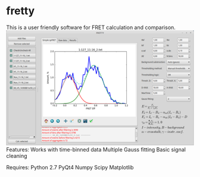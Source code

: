 # fretty
This is a user friendly software for FRET calculation and comparison.
![Screenshot](Screenshot.png)
Features:
Works with time-binned data
Multiple Gauss fitting
Basic signal cleaning

Requires:
Python 2.7
PyQt4
Numpy
Scipy
Matplotlib
